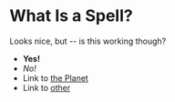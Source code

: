 [alcrea]:<> "We're live, baby!"
# What Is a Spell?

Looks nice, but -- is this working though?

- **Yes!**
- *No!*
- Link to [the Planet](!planetofalcrea)
- Link to [other](!mahlian)
